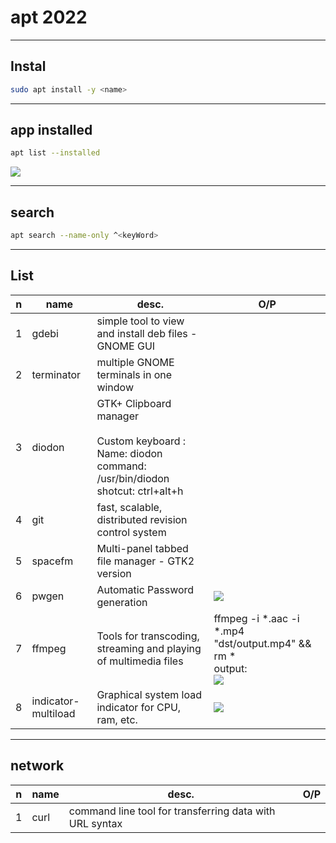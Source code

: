 # apt 2022

---

## Instal
````sh
sudo apt install -y <name>
````

---

## app installed
````sh
apt list --installed
````
[<img src="https://i.imgur.com/v9qjNEN.png">](https://i.imgur.com/v9qjNEN.png)

---

## search
````sh
apt search --name-only ^<keyWord>
````

---

## List
|n|name|desc.|O/P|
|-|----|-----|---|
|1|gdebi|simple tool to view and install deb files - GNOME GUI||
|2|terminator|multiple GNOME terminals in one window||
|3|diodon|GTK+ Clipboard manager<br/><br/>Custom keyboard :<br/> Name: diodon<br/> command: /usr/bin/diodon<br/> shotcut: ctrl+alt+h||
|4|git|fast, scalable, distributed revision control system||
|5|spacefm|Multi-panel tabbed file manager - GTK2 version||
|6|pwgen|Automatic Password generation|[<img src="https://i.imgur.com/7IHm23M.png">](https://i.imgur.com/7IHm23M.png)|
|7|ffmpeg|Tools for transcoding, streaming and playing of multimedia files|ffmpeg -i *.aac -i *.mp4 "dst/output.mp4" && rm * <br/> output: <br/> [<img src="https://i.imgur.com/FSQsKMC.png">](https://i.imgur.com/FSQsKMC.png) |
|8|indicator-multiload|Graphical system load indicator for CPU, ram, etc.|[<img src="https://i.imgur.com/8eDAgQV.png">](https://i.imgur.com/8eDAgQV.png)|


---

## network
|n|name|desc.|O/P|
|-|----|-----|---|
|1|curl|command line tool for transferring data with URL syntax||
